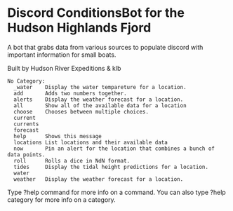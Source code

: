 # Discord ConditionsBot for the Hudson Highlands Fjord

A bot that grabs data from various sources to populate discord
with important information for small boats.

Built by Hudson River Expeditions & klb

```
​No Category:
  _water    Display the water tempareture for a location. 
  add       Adds two numbers together.
  alerts    Display the weather forecast for a location. 
  all       Show all of the available data for a location 
  choose    Chooses between multiple choices.
  current   
  currents  
  forecast  
  help      Shows this message
  locations List locations and their available data 
  now       Pin an alert for the location that combines a bunch of data points. 
  roll      Rolls a dice in NdN format.
  tides     Display the tidal height predictions for a location. 
  water     
  weather   Display the weather forecast for a location. 
```
Type ?help command for more info on a command.
You can also type ?help category for more info on a category.

